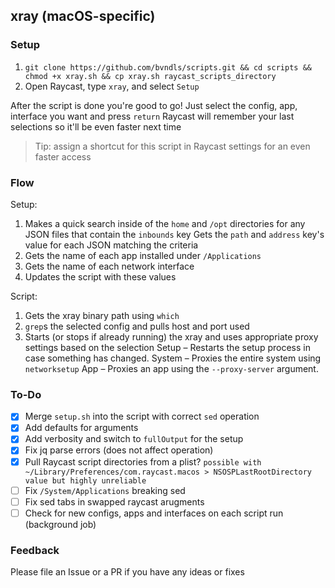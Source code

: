 ## xray (macOS-specific)

### Setup

1. `git clone https://github.com/bvndls/scripts.git && cd scripts && chmod +x xray.sh && cp xray.sh raycast_scripts_directory`
2. Open Raycast, type `xray`, and select `Setup`

After the script is done you're good to go!
Just select the config, app, interface you want and press `return`
Raycast will remember your last selections so it'll be even faster next time

> Tip: assign a shortcut for this script in Raycast settings for an even faster access

### Flow

Setup:
1. Makes a quick search inside of the `home` and `/opt` directories for any JSON files that contain the `inbounds` key 
    Gets the `path` and `address` key's value for each JSON matching the criteria
2. Gets the name of each app installed under `/Applications`
3. Gets the name of each network interface
4. Updates the script with these values

Script:
1. Gets the xray binary path using `which`
2. `grep`s the selected config and pulls host and port used
3. Starts (or stops if already running) the xray and uses appropriate proxy settings based on the selection
    Setup – Restarts the setup process in case something has changed.
    System – Proxies the entire system using `networksetup`
    App – Proxies an app using the `--proxy-server` argument.

### To-Do

- [x] Merge `setup.sh` into the script with correct `sed` operation
- [x] Add defaults for arguments
- [x] Add verbosity and switch to `fullOutput` for the setup
- [x] Fix jq parse errors (does not affect operation)
- [x] Pull Raycast script directories from a plist? `possible with ~/Library/Preferences/com.raycast.macos > NSOSPLastRootDirectory value but highly unreliable`
- [ ] Fix `/System/Applications` breaking sed
- [ ] Fix sed tabs in swapped raycast arugments
- [ ] Check for new configs, apps and interfaces on each script run (background job)

### Feedback
Please file an Issue or a PR if you have any ideas or fixes